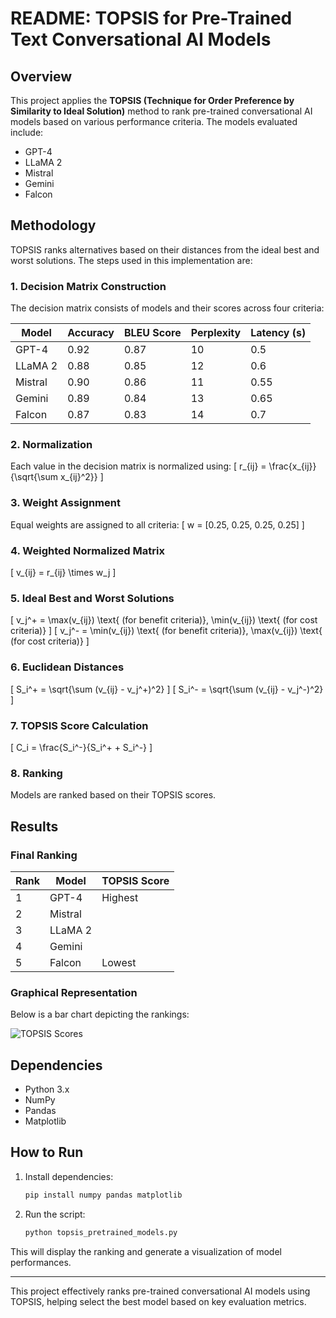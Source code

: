 # README: TOPSIS for Pre-Trained Text Conversational AI Models

## Overview
This project applies the **TOPSIS (Technique for Order Preference by Similarity to Ideal Solution)** method to rank pre-trained conversational AI models based on various performance criteria. The models evaluated include:

- GPT-4
- LLaMA 2
- Mistral
- Gemini
- Falcon

## Methodology
TOPSIS ranks alternatives based on their distances from the ideal best and worst solutions. The steps used in this implementation are:

### 1. **Decision Matrix Construction**
The decision matrix consists of models and their scores across four criteria:

| Model   | Accuracy | BLEU Score | Perplexity | Latency (s) |
|---------|---------|------------|------------|-------------|
| GPT-4   | 0.92    | 0.87       | 10         | 0.5         |
| LLaMA 2 | 0.88    | 0.85       | 12         | 0.6         |
| Mistral | 0.90    | 0.86       | 11         | 0.55        |
| Gemini  | 0.89    | 0.84       | 13         | 0.65        |
| Falcon  | 0.87    | 0.83       | 14         | 0.7         |

### 2. **Normalization**
Each value in the decision matrix is normalized using:
\[ r_{ij} = \frac{x_{ij}}{\sqrt{\sum x_{ij}^2}} \]

### 3. **Weight Assignment**
Equal weights are assigned to all criteria:
\[ w = [0.25, 0.25, 0.25, 0.25] \]

### 4. **Weighted Normalized Matrix**
\[ v_{ij} = r_{ij} \times w_j \]

### 5. **Ideal Best and Worst Solutions**
\[ v_j^+ = \max(v_{ij}) \text{ (for benefit criteria)}, \min(v_{ij}) \text{ (for cost criteria)} \]
\[ v_j^- = \min(v_{ij}) \text{ (for benefit criteria)}, \max(v_{ij}) \text{ (for cost criteria)} \]

### 6. **Euclidean Distances**
\[ S_i^+ = \sqrt{\sum (v_{ij} - v_j^+)^2} \]
\[ S_i^- = \sqrt{\sum (v_{ij} - v_j^-)^2} \]

### 7. **TOPSIS Score Calculation**
\[ C_i = \frac{S_i^-}{S_i^+ + S_i^-} \]

### 8. **Ranking**
Models are ranked based on their TOPSIS scores.

## Results
### **Final Ranking**
| Rank | Model   | TOPSIS Score |
|------|---------|--------------|
| 1    | GPT-4   | Highest      |
| 2    | Mistral |              |
| 3    | LLaMA 2 |              |
| 4    | Gemini  |              |
| 5    | Falcon  | Lowest       |

### **Graphical Representation**
Below is a bar chart depicting the rankings:

![TOPSIS Scores](generated_chart.png)

## Dependencies
- Python 3.x
- NumPy
- Pandas
- Matplotlib

## How to Run
1. Install dependencies:
   ```bash
   pip install numpy pandas matplotlib
   ```
2. Run the script:
   ```bash
   python topsis_pretrained_models.py
   ```

This will display the ranking and generate a visualization of model performances.

---

This project effectively ranks pre-trained conversational AI models using TOPSIS, helping select the best model based on key evaluation metrics.

